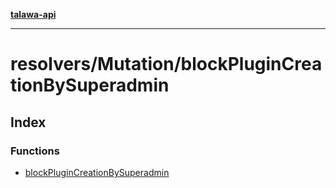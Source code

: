 [**talawa-api**](../../../README.md)

***

# resolvers/Mutation/blockPluginCreationBySuperadmin

## Index

### Functions

- [blockPluginCreationBySuperadmin](functions/blockPluginCreationBySuperadmin.md)
